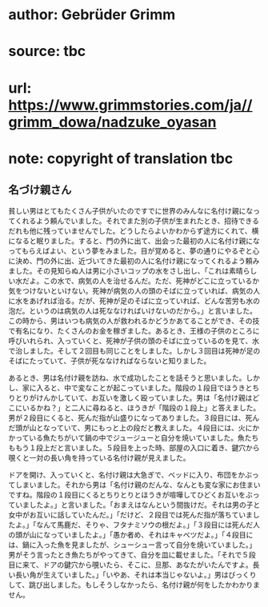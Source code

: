# author: Gebrüder Grimm
# source: tbc
# url: https://www.grimmstories.com/ja//grimm_dowa/nadzuke_oyasan
# note: copyright of translation tbc

## 名づけ親さん 

貧しい男はとてもたくさん子供がいたのですでに世界のみんなに名付け親になってくれるよう頼んでいました。それでまた別の子供が生まれたとき、招待できるだれも他に残っていませんでした。どうしたらよいかわからず途方にくれて、横になると眠りました。すると、門の外に出て、出会った最初の人に名付け親になってもらえばよい、という夢をみました。目が覚めると、夢の通りにやるぞと心に決め、門の外に出、近づいてきた最初の人に名付け親になってくれるよう頼みました。その見知らぬ人は男に小さいコップの水をさし出し、「これは素晴らしい水だよ。この水で、病気の人を治せるんだ。ただ、死神がどこに立っているか気をつけないといけない。死神が病気の人の頭のそばに立っていれば、病気の人に水をあげれば治る。だが、死神が足のそばに立っていれば、どんな苦労も水の泡だ。というのは病気の人は死ななければいけないのだから。」と言いました。この時から、男はいつも病気の人が救われるかどうかあてることができ、その技で有名になり、たくさんのお金を稼ぎました。あるとき、王様の子供のところに呼びいれられ、入っていくと、死神が子供の頭のそばに立っているのを見て、水で治しました。そして２回目も同じことをしました。しかし３回目は死神が足のそばにたっていて、子供が死ななければならないと知りました。

あるとき、男は名付け親を訪ね、水で成功したことを話そうと思いました。しかし、家に入ると、中で変なことが起こっていました。階段の１段目でほうきとちりとりがけんかしていて、お互いを激しく殴っていました。男は「名付け親はどこにいるかね？」と二人に尋ねると、ほうきが「階段の１段上」と答えました。男が２段目にくると、死んだ指が山盛りになってありました。３段目には、死んだ頭が山となっていて、男にもっと上の段だと教えました。４段目には、火にかかっている魚たちがいて鍋の中でジュージューと自分を焼いていました。魚たちももう１段上だと言いました。５段目を上った時、部屋の入口に着き、鍵穴から覗くと一対の長い角を持っている名付け親が見えました。

ドアを開け、入っていくと、名付け親は大急ぎで、ベッドに入り、布団をかぶってしまいました。それから男は「名付け親のだんな、なんとも変な家にお住まいですね。階段の１段目にくるとちりとりとほうきが喧嘩してひどくお互いをぶっていましたよ。」と言いました。「おまえはなんという間抜けだ。それは男の子と女中がお互いに話していたんだ。」「だけど、２段目では死んだ指が落ちていましたよ。」「なんて馬鹿だ、そりゃ、フタナミソウの根だよ。」「３段目には死んだ人の頭が山になっていましたよ。」「愚か者め、それはキャベツだよ。」「４段目には、鍋に入った魚を見ましたが、シューシュー言って自分を焼いていました。」男がそう言ったとき魚たちがやってきて、自分を皿に載せました。「それで５段目に来て、ドアの鍵穴から覗いたら、そこに、旦那、あなたがいたんですよ。長い長い角が生えていました。」「いやあ、それは本当じゃないよ。」男はびっくりして、跳び出しました。もしそうしなかったら、名付け親が何をしたかわかりません。
